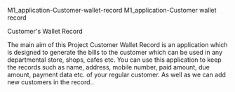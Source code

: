 M1_application-Customer-wallet-record
M1_application-Customer wallet record

 Customer's Wallet Record

The main aim of this Project Customer Wallet Record is an application which is designed to generate the bills to the customer which can be used in any departmental store, shops, cafes etc. You can use this application to keep the records such as name, address, mobile number, paid amount, due amount, payment data etc. of your regular customer. As well as we can add new customers in the record..


